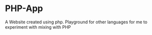 # PHP-App
A Website created using php. Playground for other languages for me to experiment with mixing with PHP
